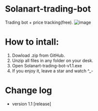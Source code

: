 # Solanart-trading-bot
Trading bot + price tracking(free).
![image](https://user-images.githubusercontent.com/101844570/159462919-be63806e-4dd4-4a39-bb0d-66506cc81ff9.png)

# How to intall:
1. Dowload .zip from GitHub.
2. Unzip all files in any folder on your desk.
3. Open Solanart-trading-bot-v1.1.exe
4. If you enjoy it, leave a star and watch ^_-
# Change log
- version 1.1 [release]

